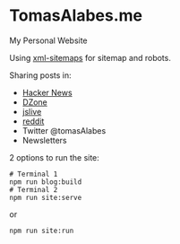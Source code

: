 TomasAlabes.me
==============

My Personal Website

Using [xml-sitemaps](https://www.xml-sitemaps.com/) for sitemap and robots.

Sharing posts in:

* [Hacker News](https://news.ycombinator.com/)
* [DZone](https://dzone.com)
* [jslive](https://jslive.com/)
* [reddit](https://www.reddit.com)
* Twitter @tomasAlabes
* Newsletters

2 options to run the site:

```
# Terminal 1
npm run blog:build
# Terminal 2
npm run site:serve
```
or

`npm run site:run`